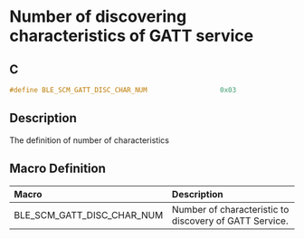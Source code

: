 # Number of discovering characteristics of GATT service

## C

```c
#define BLE_SCM_GATT_DISC_CHAR_NUM                  0x03
```

## Description

The definition of number of characteristics

## Macro Definition

|Macro|Description|
|:---|:---|
|BLE_SCM_GATT_DISC_CHAR_NUM|Number of characteristic to discovery of GATT Service.|
